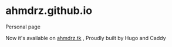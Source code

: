# ahmdrz.github.io
Personal page

Now it's available on [ahmdrz.tk](https://ahmdrz.tk) , Proudly built by Hugo and Caddy

